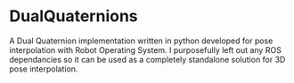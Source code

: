 # DualQuaternions

A Dual Quaternion implementation written in python developed for pose interpolation with Robot Operating System.
I purposefully left out any ROS dependancies so it can be used as a completely standalone solution for 3D pose interpolation.
